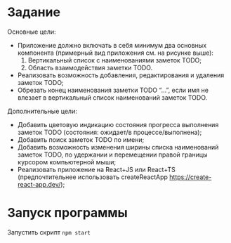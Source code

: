 # Задание

Основные цели: 
*	Приложение должно включать в себя минимум два основных компонента (примерный вид приложения см. на рисунке выше):
    1)	Вертикальный список с наименованиями заметок TODO;
    2)	Область взаимодействия заметки TODO.
*	Реализовать возможность добавления, редактирования и удаления заметок TODO;
*	Обрезать конец наименования заметки TODO “…”, если имя не влезает в вертикальный список наименований заметок TODO.

Дополнительные цели:
*	Добавить цветовую индикацию состояния прогресса выполнения заметок TODO (состояния: ожидает/в процессе/выполнена);
*	Добавить поиск заметок TODO по имени;
*	Добавить возможность изменения ширины списка наименований заметок TODO, по удержании и перемещении правой границы курсором компьютерной мыши;
*	Реализовать приложение на React+JS или React+TS (предпочтительнее использовать createReactApp https://create-react-app.dev/);

# Запуск программы

Запустить скрипт 
``
npm start
``
